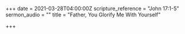 +++
date = 2021-03-28T04:00:00Z
scripture_reference = "John 17:1-5"
sermon_audio = ""
title = "Father, You Glorify Me With Yourself"

+++
